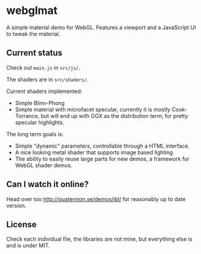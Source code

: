 webglmat
========

A simple material demo for WebGL. Features a viewport and a JavaScript UI to tweak the material.

Current status
--------------

Check out `main.js` in `src/js/`.

The shaders are in `src/shaders/`.

Current shaders implemented:

 - Simple Blinn-Phong
 - Simple material with microfacet specular, currently it is
   mostly Cook-Torrance, but will end up with GGX as the distribution
   term; for pretty specular highlights.

The long term goals is:

 - Simple "dynamic" parameters, controllable through a HTML interface.
 - A nice looking metal shader that supports image based lighting.
 - The ability to easily reuse large parts for new demos, a framework
   for WebGL shader demos.

Can I watch it online?
----------------------

Head over too http://quaternion.se/demos/ibl/ for reasonably up to date version.

License
-------

Check each individual file, the libraries are not mine, but everything else is and is under MIT.
